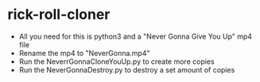 # rick-roll-cloner

- All you need for this is python3 and a "Never Gonna Give You Up" mp4 file
- Rename the mp4 to "NeverGonna.mp4"
- Run the NeverrGonnaCloneYouUp.py to create more copies
- Run the NeverGonnaDestroy.py to destroy a set amount of copies

